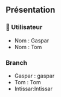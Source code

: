 ## Présentation

### 👤 Utilisateur
- Nom : Gaspar  
- Nom : Tom

### Branch
- Gaspar : gaspar
- Tom : Tom
- Intissar:Intissar
